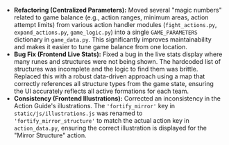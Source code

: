 - **Refactoring (Centralized Parameters):** Moved several "magic numbers" related to game balance (e.g., action ranges, minimum areas, action attempt limits) from various action handler modules (`fight_actions.py`, `expand_actions.py`, `game_logic.py`) into a single `GAME_PARAMETERS` dictionary in `game_data.py`. This significantly improves maintainability and makes it easier to tune game balance from one location.
- **Bug Fix (Frontend Live Stats):** Fixed a bug in the live stats display where many runes and structures were not being shown. The hardcoded list of structures was incomplete and the logic to find them was brittle. Replaced this with a robust data-driven approach using a map that correctly references all structure types from the game state, ensuring the UI accurately reflects all active formations for each team.
- **Consistency (Frontend Illustrations):** Corrected an inconsistency in the Action Guide's illustrations. The `'fortify_mirror'` key in `static/js/illustrations.js` was renamed to `'fortify_mirror_structure'` to match the actual action key in `action_data.py`, ensuring the correct illustration is displayed for the "Mirror Structure" action.